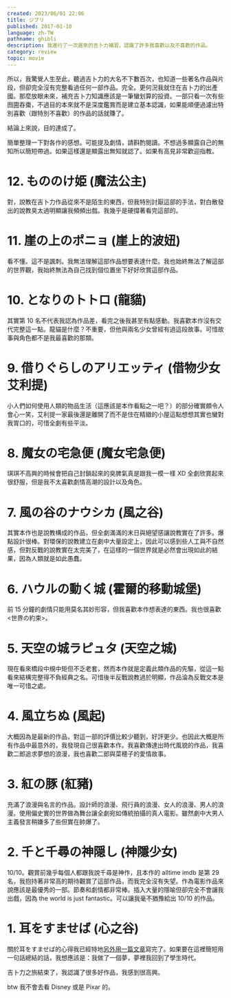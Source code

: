 ```yaml
---
created: 2023/06/01 22:06
title: ジブリ
published: 2017-01-10
language: zh-TW
pathname: ghibli
description: 我進行了一次遲來的吉卜力補習，認識了許多我喜歡以及不喜歡的作品。
category: review
topic: movie
---
```


所以，我驚覺人生至此，聽過吉卜力的大名不下數百次，也知道一些著名作品與片段，但卻完全沒有完整看過任何一部作品。完全。更何況我就住在吉卜力的出產國。那麼放眼未來，補充吉卜力知識應該是一筆蠻划算的投資。一部只看一次有些囫圇吞棗，不過目的本來就不是深度鑑賞而是建立基本認識，如果能順便過濾出特別喜歡（跟特別不喜歡）的作品的話就賺了。

結論上來說，目的達成了。

簡單整理一下對各作的感想。可能提及劇情，請斟酌閱讀。不想過多顯露自己的無知所以簡短帶過。如果這樣還是顯露出無知就認了。如果有高見非常歡迎指教。

# 12. もののけ姫 (魔法公主)

對，說教在吉卜力作品從來不是陌生的東西，但我特別討厭這部的手法，對白散發出的說教臭太過明顯讓我頻頻出戲。我幾乎是硬撐著看完這部的。

# 11. 崖の上のポニョ (崖上的波妞)

看不懂。這不是諷刺。我無法理解這部作品想要表達什麼。我也始終無法了解這部的世界觀，我始終無法為自己找到個位置坐下好好欣賞這部作品。

# 10. となりのトトロ (龍貓)

其實第 10 名不代表我認為作品差，看完之後我甚至有點感動。我喜歡本作沒有交代完整這一點。龍貓是什麼？不重要，但他與兩名少女曾經有過這段故事。可惜故事與角色都不是我最喜歡的那類。

# 9. 借りぐらしのアリエッティ (借物少女艾利提)

小人們如何使用人類的物品生活（這應該是本作看點之一吧？）的部分確實頗令人會心一笑，艾利提一家最後還是離開了而不是住在精緻的小屋這點想想其實也蠻對我胃口的，可惜全劇有些平淡。

# 8. 魔女の宅急便 (魔女宅急便)

琪琪不高興的時候會把自己封鎖起來的臭脾氣真是跟我一模一樣 XD 全劇欣賞起來很舒服，但是我不太喜歡劇情高潮的設計以及角色。

# 7. 風の谷のナウシカ (風之谷)

其實本作也是說教構成的作品，但全劇滿滿的末日與絕望感讓說教實在了許多。爆點設計很棒。對環保的說教建立在劇中大量設定上，因此可以感到些人工與不自然感，但對反戰的說教實在太完美了，在這樣的一個世界就是必然會出現如此的結果，因為人類就是如此愚蠢。

# 6. ハウルの動く城 (霍爾的移動城堡)

前 15 分鐘的劇情只能用莫名其妙形容，但我喜歡本作想表達的東西。我也很喜歡<世界の約束>。

# 5. 天空の城ラピュタ (天空之城)

現在看來橋段中規中矩但不乏老套，然而本作就是定義此類作品的先驅，從這一點看來結構完整得不負經典之名。可惜後半反戰說教過於明顯，作品淪為反戰文本是唯一可惜之處。

# 4. 風立ちぬ (風起)

大概因為是最新的作品，對這一部的評價比較少聽到，好評更少。也因此大概是所有作品中最意外的，我發現自己很喜歡本作。我喜歡傳達出時代風貌的作品，我喜歡二郎追求夢想的浪漫，我也喜歡二郎與菜穂子的愛情故事。

# 3. 紅の豚 (紅豬)

充滿了浪漫與名言的作品。設計師的浪漫、飛行員的浪漫、女人的浪漫、男人的浪漫。使用偏史實的世界做為舞台讓全劇宛如傳統拍攝的真人電影。雖然劇中大男人主義發言稍嫌多了些但實在帥爆了。

# 2. 千と千尋の神隠し (神隱少女)

10/10。觀賞前幾乎每個人都跟我說千尋是神作，且本作的 alltime imdb 是第 29 名，我抱持著非常高的期待觀賞了這部作品，而我完全沒有失望。作為電影作品來說應該是最優秀的一部。節奏和劇情都非常棒。插入大量的隱喻但卻完全不會讓我出戲，因為 the world is just fantastic。可以讓我毫不猶豫給出 10/10 的作品。

# 1. 耳をすませば (心之谷)

關於耳をすませば的心得我已經特地[另外用一篇文章](https://asukawang.com/blog/whisper-of-the-heart)寫完了。如果要在這裡簡短用一句話總結的話，我想應該是：我做了一個夢，夢裡我回到了學生時代。

吉卜力之旅結束了，我認識了很多好作品，我感到很高興。

btw 我不會去看 Disney 或是 Pixar 的。
